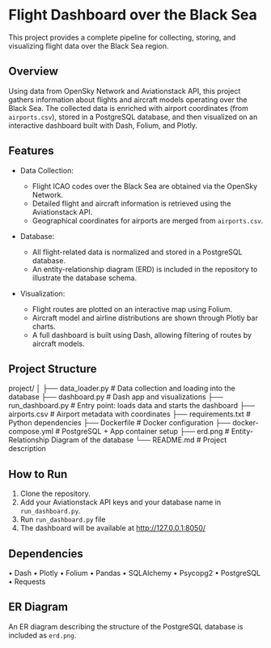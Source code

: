 # Flight Dashboard over the Black Sea

This project provides a complete pipeline for collecting, storing, and visualizing flight data over the Black Sea region.

## Overview

Using data from OpenSky Network and Aviationstack API, this project gathers information about flights and aircraft models operating over the Black Sea. The collected data is enriched with airport coordinates (from `airports.csv`), stored in a PostgreSQL database, and then visualized on an interactive dashboard built with Dash, Folium, and Plotly.

## Features

- Data Collection: 
  - Flight ICAO codes over the Black Sea are obtained via the OpenSky Network.
  - Detailed flight and aircraft information is retrieved using the Aviationstack API.
  - Geographical coordinates for airports are merged from `airports.csv`.

- Database:
  - All flight-related data is normalized and stored in a PostgreSQL database.
  - An entity-relationship diagram (ERD) is included in the repository to illustrate the database schema.

- Visualization:
  - Flight routes are plotted on an interactive map using Folium.
  - Aircraft model and airline distributions are shown through Plotly bar charts.
  - A full dashboard is built using Dash, allowing filtering of routes by aircraft models.

## Project Structure

project/
│
├── data_loader.py        # Data collection and loading into the database
├── dashboard.py          # Dash app and visualizations
├── run_dashboard.py      # Entry point: loads data and starts the dashboard
├── airports.csv          # Airport metadata with coordinates
├── requirements.txt      # Python dependencies
├── Dockerfile            # Docker configuration
├── docker-compose.yml    # PostgreSQL + App container setup
├── erd.png               # Entity-Relationship Diagram of the database
└── README.md             # Project description


## How to Run

1. Clone the repository.
2. Add your Aviationstack API keys and your database name in `run_dashboard.py`.
3. Run `run_dashboard.py` file
4. The dashboard will be available at http://127.0.0.1:8050/ 

## Dependencies
 • Dash
 • Plotly
 • Folium
 • Pandas
 • SQLAlchemy
 • Psycopg2
 • PostgreSQL
 • Requests

## ER Diagram

An ER diagram describing the structure of the PostgreSQL database is included as `erd.png`.
